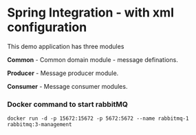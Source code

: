 # Spring Integration - with xml configuration 

This demo application has three modules 

**Common** - Common domain module - message definations.

**Producer** - Message producer module.

**Consumer** - Message consumer modules. 




### Docker command to start rabbitMQ 

```shell script
docker run -d -p 15672:15672 -p 5672:5672 --name rabbitmq-1 rabbitmq:3-management
```